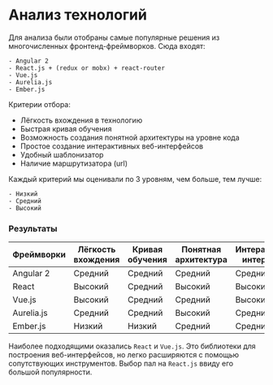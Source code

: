 # Анализ технологий

Для анализа были отобраны самые популярные решения из многочисленных фронтенд-фреймворков. Сюда входят:

	- Angular 2
	- React.js + (redux or mobx) + react-router
	- Vue.js
	- Aurelia.js
	- Ember.js

Критерии отбора:

- Лёгкость вхождения в технологию
- Быстрая кривая обучения
- Возможность создания понятной архитектуры на уровне кода
- Простое создание интерактивных веб-интерфейсов
- Удобный шаблонизатор
- Наличие маршрутизатора (url)

Каждый критерий мы оценивали по 3 уровням, чем больше, тем лучше:
	
	- Низкий
	- Средний
	- Высокий

### Результаты

| Фреймворки | Лёгкость  вхождения | Кривая обучения | Понятная архитектура | Интерактивные интерфейсы | Удобный шаблонизатор | Маршрутизатор |
|------------|---------------------|-----------------|----------------------|------------------------------|----------------------|---------------|
| Angular 2  | Средний             | Средний         | Средний              | Средний                      | Средний              | Средний       |
| React      | Высокий             | Средний         | Высокий              | Высокий                      | Средний              | Средний       |
| Vue.js     | Высокий             | Средний         | Средний              | Высокий                      | Средний              | Средний       |
| Aurelia.js | Средний             | Средний         | Высокий              | Средний                      | Средне               | Средний       |
| Ember.js   | Низкий              | Низкий          | Средний              | Средний                      | Высокий              | Средний       |

Наиболее подходящими оказались `React` и `Vue.js`. Это библиотеки для построения веб-интерфейсов, но легко расширяются с помощью сопутствующих инструментов. Выбор пал на `React.js` ввиду его большой популярности.
